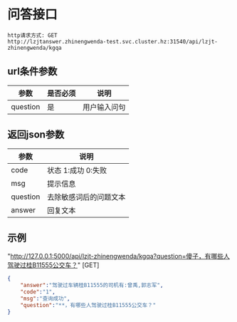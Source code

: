 # 问答接口
```
http请求方式: GET
http://lzjtanswer.zhinengwenda-test.svc.cluster.hz:31540/api/lzjt-zhinengwenda/kgqa
```
## url条件参数
|参数|是否必须|说明|
|----|----|----|
|question|是|用户输入问句|

## 返回json参数

|参数|说明|
|----|----|
|code|状态 1:成功   0:失败|
|msg|提示信息|
|question|去除敏感词后的问题文本|
|answer|回复文本

## 示例
"http://127.0.0.1:5000/api/lzjt-zhinengwenda/kgqa?question=傻子，有哪些人驾驶过桂B11555公交车？"  [GET]
```json
{   
    "answer":"驾驶过车辆桂B11555的司机有:曾禹,郭志军",
    "code":"1",
    "msg":"查询成功",
    "question":"**，有哪些人驾驶过桂B11555公交车？"
}
```